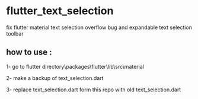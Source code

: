 # flutter_text_selection

fix flutter material text selection overflow bug and expandable text selection toolbar

## how to use :
1- go to flutter directory\packages\flutter\lib\src\material

2- make a backup of text_selection.dart

3- replace text_selection.dart form this repo with old text_selection.dart
